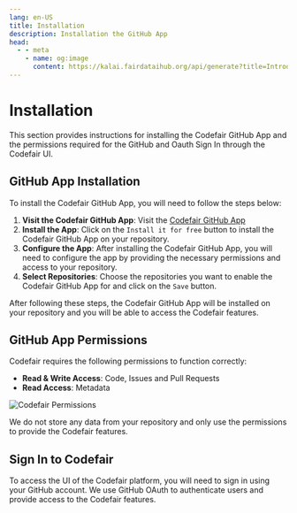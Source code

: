 ```yaml
---
lang: en-US
title: Installation
description: Installation the GitHub App
head:
  - - meta
    - name: og:image
      content: https://kalai.fairdataihub.org/api/generate?title=Introduction%20to%20the%20Codefair%20Portal&description=&app=codefair-docs&org=fairdataihub
---
```


# Installation

This section provides instructions for installing the Codefair GitHub App and the permissions required for the GitHub and Oauth Sign In through the Codefair UI.

## GitHub App Installation

To install the Codefair GitHub App, you will need to follow the steps below:

1. **Visit the Codefair GitHub App**: Visit the [Codefair GitHub App](https://github.com/marketplace/codefair-app)
2. **Install the App**: Click on the `Install it for free` button to install the Codefair GitHub App on your repository.
3. **Configure the App**: After installing the Codefair GitHub App, you will need to configure the app by providing the necessary permissions and access to your repository.
4. **Select Repositories**: Choose the repositories you want to enable the Codefair GitHub App for and click on the `Save` button.

After following these steps, the Codefair GitHub App will be installed on your repository and you will be able to access the Codefair features.

## GitHub App Permissions

Codefair requires the following permissions to function correctly:

- **Read & Write Access**: Code, Issues and Pull Requests
- **Read Access**: Metadata

![Codefair Permissions](/codefair-permissions.png)

We do not store any data from your repository and only use the permissions to provide the Codefair features.

## Sign In to Codefair

To access the UI of the Codefair platform, you will need to sign in using your GitHub account. We use GitHub OAuth to authenticate users and provide access to the Codefair features.
